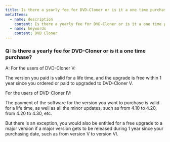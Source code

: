 ```yaml
---
title: Is there a yearly fee for DVD-Cloner or is it a one time purchase?
metaItems:
  - name: description
    content: Is there a yearly fee for DVD-Cloner or is it a one time purchase?
  - name: keywords
    content: DVD Cloner
---
```


### Q: Is there a yearly fee for DVD-Cloner or is it a one time purchase?

A:
For the users of DVD-Cloner V:

The version you paid is valid for a life time, and the upgrade is free within 1 year since you ordered or paid to upgraded to DVD-Cloner V.

For the users of DVD-Cloner IV:

The payment of the software for the version you want to purchase is valid for a life time, as well as all the minor updates, such as from 4.10 to 4.20, from 4.20 to 4.30, etc.

But there is an exception, you would also be entitled for a free upgrade to a major version if a major version gets to be released during 1 year since your purchasing date, such as from version V to version VI.


